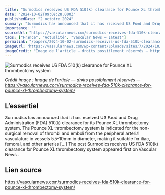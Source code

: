 ```yaml
---
title: "Surmodics receives US FDA 510(k) clearance for Pounce XL thrombectomy system"
date: "2024-10-02T09:09:28.000Z"
publishedDate: "2 octobre 2024"
summary: "Surmodics has announced that it has received US Food and Drug Administration (FDA) 510(k) clearance for its Pounce XL thrombectomy system. The Pounce XL thrombectomy system is indicated for the non-surgical removal of thrombi and emboli from the peripheral arterial vasculature in vessels 5.5–10mm in diameter, making it suitable for iliac, femoral, and other arteries [&#8230;] The post Surmodics receives US FDA 510(k) clearance for Pounce XL thrombectomy system appeared first on Vascular News ."
importance: ""
sourceUrl: "https://vascularnews.com/surmodics-receives-fda-510k-clearance-for-pounce-xl-thrombectomy-system/"
tags: ["France", "Actualité", "Vascular News — Latest"]
permalink: "/papers/2024-10-02-surmodics-receives-us-fda-510k-clearance-for-pounce-xl-thrombectomy-system"
imageUrl: "https://vascularnews.com/wp-content/uploads/sites/7/2024/10/Surmodics-logo-featured.jpg"
imageCredit: "Image de l’article — droits possiblement réservés — https://vascularnews.com/surmodics-receives-fda-510k-clearance-for-pounce-xl-thrombectomy-system/"
---
```


![Surmodics receives US FDA 510(k) clearance for Pounce XL thrombectomy system](https://vascularnews.com/wp-content/uploads/sites/7/2024/10/Surmodics-logo-featured.jpg)

*Crédit image : Image de l’article — droits possiblement réservés — https://vascularnews.com/surmodics-receives-fda-510k-clearance-for-pounce-xl-thrombectomy-system/*

## L’essentiel

Surmodics has announced that it has received US Food and Drug Administration (FDA) 510(k) clearance for its Pounce XL thrombectomy system. The Pounce XL thrombectomy system is indicated for the non-surgical removal of thrombi and emboli from the peripheral arterial vasculature in vessels 5.5–10mm in diameter, making it suitable for iliac, femoral, and other arteries [&#8230;] The post Surmodics receives US FDA 510(k) clearance for Pounce XL thrombectomy system appeared first on Vascular News .

## Lien source

https://vascularnews.com/surmodics-receives-fda-510k-clearance-for-pounce-xl-thrombectomy-system/
